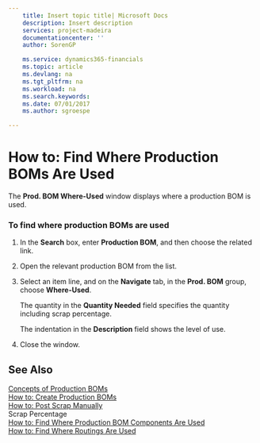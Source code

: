 ```yaml
---
    title: Insert topic title| Microsoft Docs
    description: Insert description
    services: project-madeira
    documentationcenter: ''
    author: SorenGP

    ms.service: dynamics365-financials
    ms.topic: article
    ms.devlang: na
    ms.tgt_pltfrm: na
    ms.workload: na
    ms.search.keywords:
    ms.date: 07/01/2017
    ms.author: sgroespe

---
```

# How to: Find Where Production BOMs Are Used
The **Prod. BOM Where-Used** window displays where a production BOM is used.  
  
### To find where production BOMs are used  
  
1.  In the **Search** box, enter **Production BOM**, and then choose the related link.  
  
2.  Open the relevant production BOM from the list.  
  
3.  Select an item line, and on the **Navigate** tab, in the **Prod. BOM** group, choose **Where-Used**.  
  
     The quantity in the **Quantity Needed** field specifies the quantity including scrap percentage.  
  
     The indentation in the **Description** field shows the level of use.  
  
4.  Close the window.  
  
## See Also  
 [Concepts of Production BOMs](../concepts-of-production-boms.md)   
 [How to: Create Production BOMs](../how-to-create-production-boms.md)   
 [How to: Post Scrap Manually](../how-to-post-scrap-manually.md)   
 Scrap Percentage   
 [How to: Find Where Production BOM Components Are Used](../how-to-find-where-production-bom-components-are-used.md)   
 [How to: Find Where Routings Are Used](../how-to-find-where-routings-are-used.md)